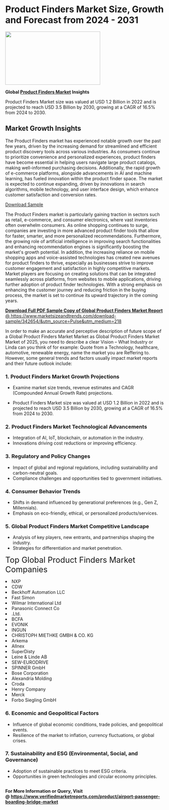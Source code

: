 <H1>Product Finders Market Size, Growth and Forecast from 2024 - 2031</H1><img class="aligncenter size-medium wp-image-584254" src="https://thirdeyenews.in/wp-content/uploads/2024/09/Global-Market-Research-300x168.jpeg" alt="" width="300" height="168" /><p><strong>Global&nbsp;<a href="https://www.marketsizeandtrends.com/download-sample/342654/&amp;utm_source=Pulse&amp;utm_medium=218">Product Finders Market</a> Insights</strong></p><p>Product Finders Market size was valued at USD 1.2 Billion in 2022 and is projected to reach USD 3.5 Billion by 2030, growing at a CAGR of 16.5% from 2024 to 2030.</p><p><h2>Market Growth Insights</h2> <p>The Product Finders market has experienced notable growth over the past few years, driven by the increasing demand for streamlined and efficient product discovery tools across various industries. As consumers continue to prioritize convenience and personalized experiences, product finders have become essential in helping users navigate large product catalogs, making well-informed purchasing decisions. Additionally, the rapid growth of e-commerce platforms, alongside advancements in AI and machine learning, has fueled innovation within the product finder space. The market is expected to continue expanding, driven by innovations in search algorithms, mobile technology, and user interface design, which enhance customer satisfaction and conversion rates.</p> <p><a href="#">Download Sample</a></p> <p>The Product Finders market is particularly gaining traction in sectors such as retail, e-commerce, and consumer electronics, where vast inventories often overwhelm consumers. As online shopping continues to surge, companies are investing in more advanced product finder tools that allow for faster, smarter, and more personalized recommendations. Furthermore, the growing role of artificial intelligence in improving search functionalities and enhancing recommendation engines is significantly boosting the market's growth potential. In addition, the increasing reliance on mobile shopping apps and voice-assisted technologies has created new avenues for product finders to thrive, especially as businesses strive to improve customer engagement and satisfaction in highly competitive markets. Market players are focusing on creating solutions that can be integrated seamlessly across platforms, from websites to mobile applications, driving further adoption of product finder technologies. With a strong emphasis on enhancing the customer journey and reducing friction in the buying process, the market is set to continue its upward trajectory in the coming years.</p> <p><a href="#"></p><p><span class=""><strong>Download Full PDF Sample Copy of Global Product Finders Market Report</strong> @ <a href="https://www.marketsizeandtrends.com/download-sample/342654/&amp;utm_source=Pulse&amp;utm_medium=218" target="_blank">https://www.marketsizeandtrends.com/download-sample/342654/&amp;utm_source=Pulse&amp;utm_medium=218</a></span></p><p>In order to make an accurate and perceptive description of future scope of a Global&nbsp;Product Finders Market Market as Global&nbsp;Product Finders Market Market of 2025, you need to describe a clear Vision &ndash; What Industry or Linda can you think of for example: Quote from a Technology, healthcare, automotive, renewable energy, name the market you are Reffering to. However, some general trends and factors usually impact market reports and their future outlook include:</p><h3>1.&nbsp;<strong>Product Finders Market Growth Projections</strong></h3><ul><li>Examine market size trends, revenue estimates and CAGR (Compounded Annual Growth Rate) projections.</li><li><p>Product Finders Market size was valued at USD 1.2 Billion in 2022 and is projected to reach USD 3.5 Billion by 2030, growing at a CAGR of 16.5% from 2024 to 2030.</p></li></ul><h3>2.&nbsp;<strong>Product Finders Market Technological Advancements</strong></h3><ul><li>Integration of AI, IoT, blockchain, or automation in the industry.</li><li>Innovations driving cost reductions or improving efficiency.</li></ul><h3>3.&nbsp;<strong>Regulatory and Policy Changes</strong></h3><ul><li>Impact of global and regional regulations, including sustainability and carbon-neutral goals.</li><li>Compliance challenges and opportunities tied to government initiatives.</li></ul><h3>4.&nbsp;<strong>Consumer Behavior Trends</strong></h3><ul><li>Shifts in demand influenced by generational preferences (e.g., Gen Z, Millennials).</li><li>Emphasis on eco-friendly, ethical, or personalized products/services.</li></ul><h3>5.&nbsp;<strong>Global Product Finders Market Competitive Landscape</strong></h3><ul><li>Analysis of key players, new entrants, and partnerships shaping the industry.</li><li>Strategies for differentiation and market penetration.</li></ul><p data-pm-slice="1 1 []"><span style="color: inherit; font-family: inherit; font-size: 25px;">Top Global Product Finders Market Companies</span></p><div class="" data-test-id=""><p><li>NXP</li><li> CDW</li><li> Beckhoff Automation LLC</li><li> Fast Simon</li><li> Wilmar International Ltd</li><li> Panasonic Connect Co</li><li>.Ltd.</li><li> BCFA</li><li> EVONIK</li><li> INGUN</li><li> CHRISTOPH MIETHKE GMBH & CO. KG</li><li> Arkema</li><li> Allnex</li><li> SuperDisty</li><li> Leine & Linde AB</li><li> SEW-EURODRIVE</li><li> SPINNER GmbH</li><li> Bose Corporation</li><li> Alexandria Molding</li><li> Croda</li><li> Henry Company</li><li> Merck</li><li> Forbo Siegling GmbH</li></p></div><h3>6.&nbsp;<strong>Economic and Geopolitical Factors</strong></h3><ul><li>Influence of global economic conditions, trade policies, and geopolitical events.</li><li>Resilience of the market to inflation, currency fluctuations, or global crises.</li></ul><h3>7.&nbsp;<strong>Sustainability and ESG (Environmental, Social, and Governance)</strong></h3><ul><li>Adoption of sustainable practices to meet ESG criteria.</li><li>Opportunities in green technologies and circular economy principles.</li></ul><h2><strong style="font-size: 14px;">For More Information or Query, Visit @&nbsp;</strong><a style="background-color: #ffffff; font-size: 14px;" href="https://www.marketsizeandtrends.com/report/product-finders-market/" target="_blank">https://www.verifiedmarketreports.com/product/airport-passenger-boarding-bridge-market</a></h2>

